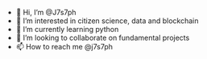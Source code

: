 - 👋 Hi, I’m @J7s7ph
- 👀 I’m interested in citizen science, data and blockchain
- 🌱 I’m currently learning python
- 💞️ I’m looking to collaborate on fundamental projects
- 📫 How to reach me @j7s7ph

<!---
J7s7ph/J7s7ph is a ✨ special ✨ repository because its `README.md` (this file) appears on your GitHub profile.
You can click the Preview link to take a look at your changes.
--->
